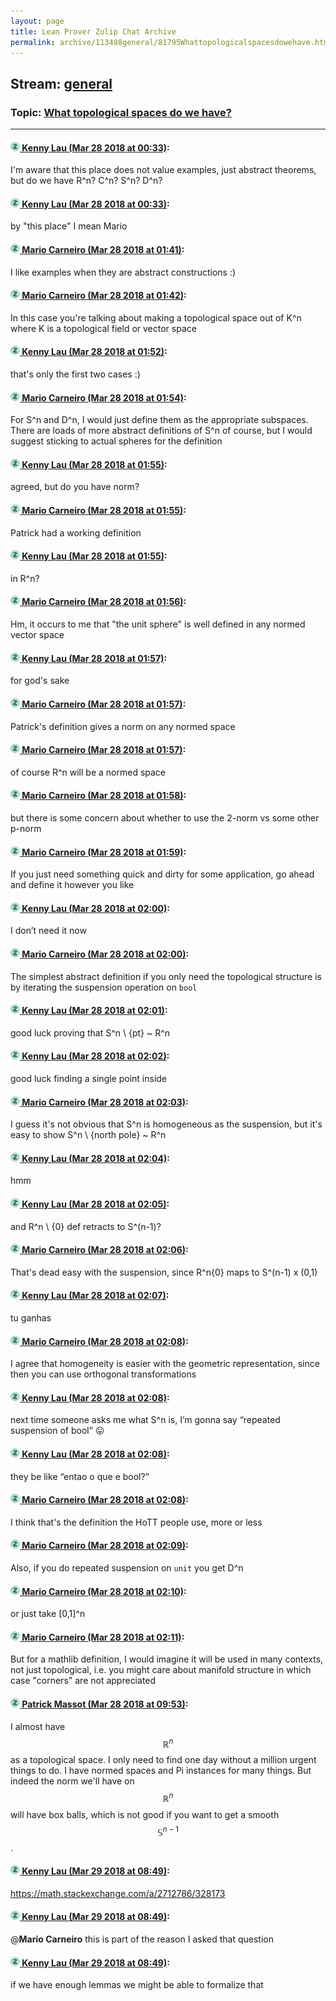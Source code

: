 ```yaml
---
layout: page
title: Lean Prover Zulip Chat Archive 
permalink: archive/113488general/81795Whattopologicalspacesdowehave.html
---
```


## Stream: [general](index.html)
### Topic: [What topological spaces do we have?](81795Whattopologicalspacesdowehave.html)

---

#### [![Click to go to Zulip](../../assets/img/zulip2.png) Kenny Lau (Mar 28 2018 at 00:33)](https://leanprover.zulipchat.com/#narrow/stream/113488-general/topic/What%20topological%20spaces%20do%20we%20have%3F/near/124293562):
I'm aware that this place does not value examples, just abstract theorems, but do we have R^n? C^n? S^n? D^n?

#### [![Click to go to Zulip](../../assets/img/zulip2.png) Kenny Lau (Mar 28 2018 at 00:33)](https://leanprover.zulipchat.com/#narrow/stream/113488-general/topic/What%20topological%20spaces%20do%20we%20have%3F/near/124293573):
by "this place" I mean Mario

#### [![Click to go to Zulip](../../assets/img/zulip2.png) Mario Carneiro (Mar 28 2018 at 01:41)](https://leanprover.zulipchat.com/#narrow/stream/113488-general/topic/What%20topological%20spaces%20do%20we%20have%3F/near/124295797):
I like examples when they are abstract constructions :)

#### [![Click to go to Zulip](../../assets/img/zulip2.png) Mario Carneiro (Mar 28 2018 at 01:42)](https://leanprover.zulipchat.com/#narrow/stream/113488-general/topic/What%20topological%20spaces%20do%20we%20have%3F/near/124295837):
In this case you're talking about making a topological space out of K^n where K is a topological field or vector space

#### [![Click to go to Zulip](../../assets/img/zulip2.png) Kenny Lau (Mar 28 2018 at 01:52)](https://leanprover.zulipchat.com/#narrow/stream/113488-general/topic/What%20topological%20spaces%20do%20we%20have%3F/near/124296128):
that's only the first two cases :)

#### [![Click to go to Zulip](../../assets/img/zulip2.png) Mario Carneiro (Mar 28 2018 at 01:54)](https://leanprover.zulipchat.com/#narrow/stream/113488-general/topic/What%20topological%20spaces%20do%20we%20have%3F/near/124296187):
For S^n and D^n, I would just define them as the appropriate subspaces. There are loads of more abstract definitions of S^n of course, but I would suggest sticking to actual spheres for the definition

#### [![Click to go to Zulip](../../assets/img/zulip2.png) Kenny Lau (Mar 28 2018 at 01:55)](https://leanprover.zulipchat.com/#narrow/stream/113488-general/topic/What%20topological%20spaces%20do%20we%20have%3F/near/124296200):
agreed, but do you have norm?

#### [![Click to go to Zulip](../../assets/img/zulip2.png) Mario Carneiro (Mar 28 2018 at 01:55)](https://leanprover.zulipchat.com/#narrow/stream/113488-general/topic/What%20topological%20spaces%20do%20we%20have%3F/near/124296205):
Patrick had a working definition

#### [![Click to go to Zulip](../../assets/img/zulip2.png) Kenny Lau (Mar 28 2018 at 01:55)](https://leanprover.zulipchat.com/#narrow/stream/113488-general/topic/What%20topological%20spaces%20do%20we%20have%3F/near/124296208):
in R^n?

#### [![Click to go to Zulip](../../assets/img/zulip2.png) Mario Carneiro (Mar 28 2018 at 01:56)](https://leanprover.zulipchat.com/#narrow/stream/113488-general/topic/What%20topological%20spaces%20do%20we%20have%3F/near/124296255):
Hm, it occurs to me that "the unit sphere" is well defined in any normed vector space

#### [![Click to go to Zulip](../../assets/img/zulip2.png) Kenny Lau (Mar 28 2018 at 01:57)](https://leanprover.zulipchat.com/#narrow/stream/113488-general/topic/What%20topological%20spaces%20do%20we%20have%3F/near/124296260):
for god's sake

#### [![Click to go to Zulip](../../assets/img/zulip2.png) Mario Carneiro (Mar 28 2018 at 01:57)](https://leanprover.zulipchat.com/#narrow/stream/113488-general/topic/What%20topological%20spaces%20do%20we%20have%3F/near/124296266):
Patrick's definition gives a norm on any normed space

#### [![Click to go to Zulip](../../assets/img/zulip2.png) Mario Carneiro (Mar 28 2018 at 01:57)](https://leanprover.zulipchat.com/#narrow/stream/113488-general/topic/What%20topological%20spaces%20do%20we%20have%3F/near/124296269):
of course R^n will be a normed space

#### [![Click to go to Zulip](../../assets/img/zulip2.png) Mario Carneiro (Mar 28 2018 at 01:58)](https://leanprover.zulipchat.com/#narrow/stream/113488-general/topic/What%20topological%20spaces%20do%20we%20have%3F/near/124296316):
but there is some concern about whether to use the 2-norm vs some other p-norm

#### [![Click to go to Zulip](../../assets/img/zulip2.png) Mario Carneiro (Mar 28 2018 at 01:59)](https://leanprover.zulipchat.com/#narrow/stream/113488-general/topic/What%20topological%20spaces%20do%20we%20have%3F/near/124296340):
If you just need something quick and dirty for some application, go ahead and define it however you like

#### [![Click to go to Zulip](../../assets/img/zulip2.png) Kenny Lau (Mar 28 2018 at 02:00)](https://leanprover.zulipchat.com/#narrow/stream/113488-general/topic/What%20topological%20spaces%20do%20we%20have%3F/near/124296396):
I don’t need it now

#### [![Click to go to Zulip](../../assets/img/zulip2.png) Mario Carneiro (Mar 28 2018 at 02:00)](https://leanprover.zulipchat.com/#narrow/stream/113488-general/topic/What%20topological%20spaces%20do%20we%20have%3F/near/124296402):
The simplest abstract definition if you only need the topological structure is by iterating the suspension operation on `bool`

#### [![Click to go to Zulip](../../assets/img/zulip2.png) Kenny Lau (Mar 28 2018 at 02:01)](https://leanprover.zulipchat.com/#narrow/stream/113488-general/topic/What%20topological%20spaces%20do%20we%20have%3F/near/124296415):
good luck proving that S^n \ {pt} ~ R^n

#### [![Click to go to Zulip](../../assets/img/zulip2.png) Kenny Lau (Mar 28 2018 at 02:02)](https://leanprover.zulipchat.com/#narrow/stream/113488-general/topic/What%20topological%20spaces%20do%20we%20have%3F/near/124296461):
good luck finding a single point inside

#### [![Click to go to Zulip](../../assets/img/zulip2.png) Mario Carneiro (Mar 28 2018 at 02:03)](https://leanprover.zulipchat.com/#narrow/stream/113488-general/topic/What%20topological%20spaces%20do%20we%20have%3F/near/124296486):
I guess it's not obvious that S^n is homogeneous as the suspension, but it's easy to show S^n \ {north pole} ~ R^n

#### [![Click to go to Zulip](../../assets/img/zulip2.png) Kenny Lau (Mar 28 2018 at 02:04)](https://leanprover.zulipchat.com/#narrow/stream/113488-general/topic/What%20topological%20spaces%20do%20we%20have%3F/near/124296533):
hmm

#### [![Click to go to Zulip](../../assets/img/zulip2.png) Kenny Lau (Mar 28 2018 at 02:05)](https://leanprover.zulipchat.com/#narrow/stream/113488-general/topic/What%20topological%20spaces%20do%20we%20have%3F/near/124296554):
and R^n \ {0} def retracts to S^(n-1)?

#### [![Click to go to Zulip](../../assets/img/zulip2.png) Mario Carneiro (Mar 28 2018 at 02:06)](https://leanprover.zulipchat.com/#narrow/stream/113488-general/topic/What%20topological%20spaces%20do%20we%20have%3F/near/124296606):
That's dead easy with the suspension, since R^n\{0} maps to S^(n-1) x (0,1)

#### [![Click to go to Zulip](../../assets/img/zulip2.png) Kenny Lau (Mar 28 2018 at 02:07)](https://leanprover.zulipchat.com/#narrow/stream/113488-general/topic/What%20topological%20spaces%20do%20we%20have%3F/near/124296616):
tu ganhas

#### [![Click to go to Zulip](../../assets/img/zulip2.png) Mario Carneiro (Mar 28 2018 at 02:08)](https://leanprover.zulipchat.com/#narrow/stream/113488-general/topic/What%20topological%20spaces%20do%20we%20have%3F/near/124296627):
I agree that homogeneity is easier with the geometric representation, since then you can use orthogonal transformations

#### [![Click to go to Zulip](../../assets/img/zulip2.png) Kenny Lau (Mar 28 2018 at 02:08)](https://leanprover.zulipchat.com/#narrow/stream/113488-general/topic/What%20topological%20spaces%20do%20we%20have%3F/near/124296666):
next time someone asks me what S^n is, I’m gonna say “repeated suspension of bool” 😛

#### [![Click to go to Zulip](../../assets/img/zulip2.png) Kenny Lau (Mar 28 2018 at 02:08)](https://leanprover.zulipchat.com/#narrow/stream/113488-general/topic/What%20topological%20spaces%20do%20we%20have%3F/near/124296681):
they be like “entao o que e bool?”

#### [![Click to go to Zulip](../../assets/img/zulip2.png) Mario Carneiro (Mar 28 2018 at 02:08)](https://leanprover.zulipchat.com/#narrow/stream/113488-general/topic/What%20topological%20spaces%20do%20we%20have%3F/near/124296689):
I think that's the definition the HoTT people use, more or less

#### [![Click to go to Zulip](../../assets/img/zulip2.png) Mario Carneiro (Mar 28 2018 at 02:09)](https://leanprover.zulipchat.com/#narrow/stream/113488-general/topic/What%20topological%20spaces%20do%20we%20have%3F/near/124296702):
Also, if you do repeated suspension on `unit` you get D^n

#### [![Click to go to Zulip](../../assets/img/zulip2.png) Mario Carneiro (Mar 28 2018 at 02:10)](https://leanprover.zulipchat.com/#narrow/stream/113488-general/topic/What%20topological%20spaces%20do%20we%20have%3F/near/124296746):
or just take [0,1]^n

#### [![Click to go to Zulip](../../assets/img/zulip2.png) Mario Carneiro (Mar 28 2018 at 02:11)](https://leanprover.zulipchat.com/#narrow/stream/113488-general/topic/What%20topological%20spaces%20do%20we%20have%3F/near/124296762):
But for a mathlib definition, I would imagine it will be used in many contexts, not just topological, i.e. you might care about manifold structure in which case "corners" are not appreciated

#### [![Click to go to Zulip](../../assets/img/zulip2.png) Patrick Massot (Mar 28 2018 at 09:53)](https://leanprover.zulipchat.com/#narrow/stream/113488-general/topic/What%20topological%20spaces%20do%20we%20have%3F/near/124309189):
I almost have $$\mathbb{R}^n$$ as a topological space. I only need to find one day without a million urgent things to do. I have normed spaces and Pi instances for many things. But indeed the norm we'll have on $$\mathbb{R}^n$$ will have box balls, which is not good if you want to get a smooth $$\mathbb{S}^{n-1}$$.

#### [![Click to go to Zulip](../../assets/img/zulip2.png) Kenny Lau (Mar 29 2018 at 08:49)](https://leanprover.zulipchat.com/#narrow/stream/113488-general/topic/What%20topological%20spaces%20do%20we%20have%3F/near/124355085):
https://math.stackexchange.com/a/2712786/328173

#### [![Click to go to Zulip](../../assets/img/zulip2.png) Kenny Lau (Mar 29 2018 at 08:49)](https://leanprover.zulipchat.com/#narrow/stream/113488-general/topic/What%20topological%20spaces%20do%20we%20have%3F/near/124355086):
@**Mario Carneiro** this is part of the reason I asked that question

#### [![Click to go to Zulip](../../assets/img/zulip2.png) Kenny Lau (Mar 29 2018 at 08:49)](https://leanprover.zulipchat.com/#narrow/stream/113488-general/topic/What%20topological%20spaces%20do%20we%20have%3F/near/124355089):
if we have enough lemmas we might be able to formalize that

